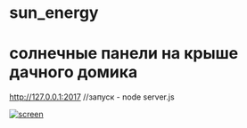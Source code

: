 # sun_energy
# солнечные панели на крыше дачного домика

http://127.0.0.1:2017
//запуск - node server.js

<a href="https://ibb.co/gBXwzQ"><img src="https://preview.ibb.co/niKLR5/screen.png" alt="screen" border="0"></a>
